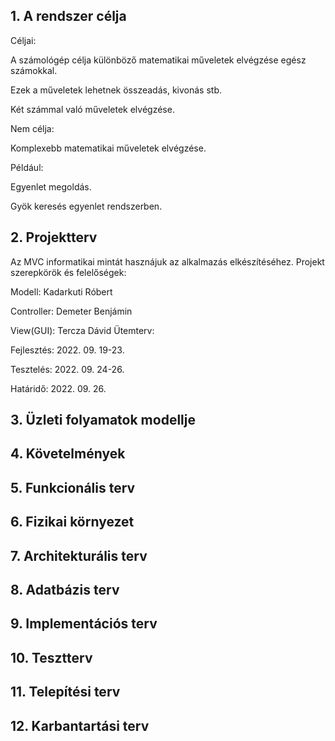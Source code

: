 ## 1. A rendszer célja

Céljai:

A számológép célja különböző matematikai műveletek elvégzése egész számokkal.

Ezek a műveletek lehetnek összeadás, kivonás stb.

Két számmal való műveletek elvégzése.

Nem célja:

Komplexebb matematikai műveletek elvégzése.

Például:

Egyenlet megoldás.

Gyök keresés egyenlet rendszerben.

## 2. Projektterv

Az MVC informatikai mintát hasznájuk az alkalmazás elkészítéséhez.
Projekt szerepkörök és felelőségek:

Modell:
Kadarkuti Róbert

Controller:
Demeter Benjámin

View(GUI):
Tercza Dávid 
Ütemterv:

Fejlesztés: 2022. 09. 19-23.

Tesztelés: 2022. 09. 24-26.

Határidő: 2022. 09. 26.

## 3. Üzleti folyamatok modellje

## 4. Követelmények

## 5. Funkcionális terv

## 6. Fizikai környezet

## 7. Architekturális terv

## 8. Adatbázis terv

## 9. Implementációs terv

## 10. Tesztterv

## 11. Telepítési terv

## 12. Karbantartási terv
